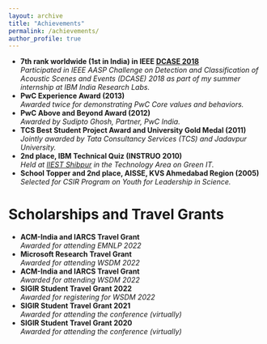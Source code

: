 ```yaml
---
layout: archive
title: "Achievements"
permalink: /achievements/
author_profile: true
---
```


<ul class="smallFont">
	<li> <b> 7th rank worldwide (1st in India) in IEEE <a href="http://dcase.community/challenge2018/task-bird-audio-detection-results">DCASE 2018</a> </b> <br>
		<i> Participated in IEEE AASP Challenge on Detection and Classification of Acoustic Scenes and Events (DCASE) 2018 as part of my summer internship at IBM India Research Labs. </i>
	</li>
	<li> <b> PwC Experience Award (2013) </b> <br>
		<i> Awarded twice for demonstrating PwC Core values and behaviors. </i>
	</li>
	<li> <b> PwC Above and Beyond Award (2012) </b> <br>
		<i> Awarded by Sudipto Ghosh, Partner, PwC India. </i>
	</li>
	<li> <b> TCS Best Student Project Award and University Gold Medal (2011) </b> <br>
		<i> Jointly awarded by Tata Consultancy Services (TCS) and Jadavpur University. </i>
	</li>
	<li> <b> 2nd place, IBM Technical Quiz (INSTRUO 2010) </b> <br>
		<i> Held at <a href="https://www.iiests.ac.in/">IIEST Shibpur</a> in the Technology Area on Green IT. </i>
	</li>
	<li> <b> School Topper and 2nd place, AISSE, KVS Ahmedabad Region (2005) </b> <br>
		<i> Selected for CSIR Program on Youth for Leadership in Science. </i>
	</li>
</ul>


Scholarships and Travel Grants
======

<ul class="smallFont">
	<li> <b> ACM-India and IARCS Travel Grant </b> <br>
		<i> Awarded for attending EMNLP 2022 </i>
	</li>
	<li> <b> Microsoft Research Travel Grant </b> <br>
		<i> Awarded for attending WSDM 2022 </i>
	</li>
	<li> <b> ACM-India and IARCS Travel Grant </b> <br>
		<i> Awarded for attending WSDM 2022 </i>
	</li>
	<li> <b> SIGIR Student Travel Grant 2022 </b> <br>
		<i> Awarded for registering for WSDM 2022 </i>
	</li>
	<li> <b> SIGIR Student Travel Grant 2021 </b> <br>
		<i> Awarded for attending the conference (virtually) </i>
	</li>
	<li> <b> SIGIR Student Travel Grant 2020 </b> <br>
		<i> Awarded for attending the conference (virtually) </i>
	</li>
</ul>